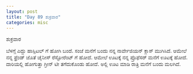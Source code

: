 ```yaml
---
layout: post
title: "Day 89 ಶುಕ್ರವಾರ"
categories: misc
---
```


ಶುಕ್ರವಾರ

ಬೆಳಗ್ಗೆ ಎದ್ದು ಹಾಸ್ಪಿಟಲ್ ಗೆ ಹೋಗಿ ಬಂದೆ. ಸಂಜೆ ಮನೆಗೆ ಬಂದು ನನ್ನ ನಾರ್ವೇಜಿಯನ್ ಕ್ಲಾಸ್ ಮುಗಿಸಿದೆ. ಆಮೇಲೆ ನನ್ನ ಫ್ರೆಂಡ್ ಜೊತೆ ಚೈನೀಸ್ ರೆಸ್ಟೋರೆಂಟ್ ಗೆ ಹೋದೆ. ಆಮೇಲೆ ಊಟಕ್ಕೆ ನನ್ನ ಪ್ರೊಫೆಸರ್ ಮನೆಗೆ ಊಟಕ್ಕೆ ಹೋದೆ. ದಾರಿಯಲ್ಲಿ ಹೋಗುತ್ತಾ ಗ್ರೀನ್ ಟೀ ತಗೆದುಕೊಂಡು ಹೋದೆ. ಅಲ್ಲಿ ಊಟ ಮಾಡಿ ರಾತ್ರಿ ಮನೆಗೆ ಬಂದು ಮಲಗಿದೆ. 
